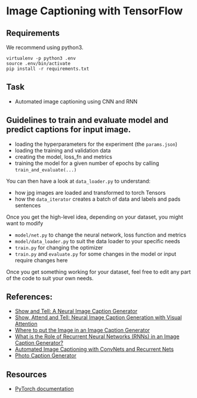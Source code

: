 # Image Captioning with TensorFlow

## Requirements

We recommend using python3.

```
virtualenv -p python3 .env
source .env/bin/activate
pip install -r requirements.txt
```
## Task

- Automated image captioning using CNN and RNN

## Guidelines to train and evaluate model and predict captions for input image.
- loading the hyperparameters for the experiment (the `params.json`)
- loading the training and validation data
- creating the model, loss_fn and metrics
- training the model for a given number of epochs by calling `train_and_evaluate(...)`

You can then have a look at `data_loader.py` to understand:
- how jpg images are loaded and transformed to torch Tensors
- how the `data_iterator` creates a batch of data and labels and pads sentences

Once you get the high-level idea, depending on your dataset, you might want to modify
- `model/net.py` to change the neural network, loss function and metrics
- `model/data_loader.py` to suit the data loader to your specific needs
- `train.py` for changing the optimizer
- `train.py` and `evaluate.py` for some changes in the model or input require changes here

Once you get something working for your dataset, feel free to edit any part of the code to suit your own needs.

## References:

- [Show and Tell: A Neural Image Caption Generator](https://arxiv.org/abs/1411.4555)
- [Show, Attend and Tell: Neural Image Caption Generation with Visual Attention](https://arxiv.org/abs/1502.03044)
- [Where to put the Image in an Image Caption Generator](https://arxiv.org/abs/1703.09137)
- [What is the Role of Recurrent Neural Networks (RNNs) in an Image Caption Generator?](https://arxiv.org/abs/1708.02043)
- [Automated Image Captioning with ConvNets and Recurrent Nets](https://cs.stanford.edu/people/karpathy/sfmltalk.pdf)
- [Photo Caption Generator](https://machinelearningmastery.com/develop-a-deep-learning-caption-generation-model-in-python/)

## Resources

- [PyTorch documentation](https://pytorch.org/docs/stable/)
